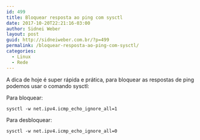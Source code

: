 ```yaml
---
id: 499
title: Bloquear resposta ao ping com sysctl
date: 2017-10-20T22:21:16-03:00
author: Sidnei Weber
layout: post
guid: http://sidneiweber.com.br/?p=499
permalink: /bloquear-resposta-ao-ping-com-sysctl/
categories:
  - Linux
  - Rede
---
```

A dica de hoje é super rápida e prática, para bloquear as respostas de ping podemos usar o comando sysctl:

Para bloquear:

```shell
sysctl -w net.ipv4.icmp_echo_ignore_all=1
```

Para desbloquear:

```shell
sysctl -w net.ipv4.icmp_echo_ignore_all=0
```
